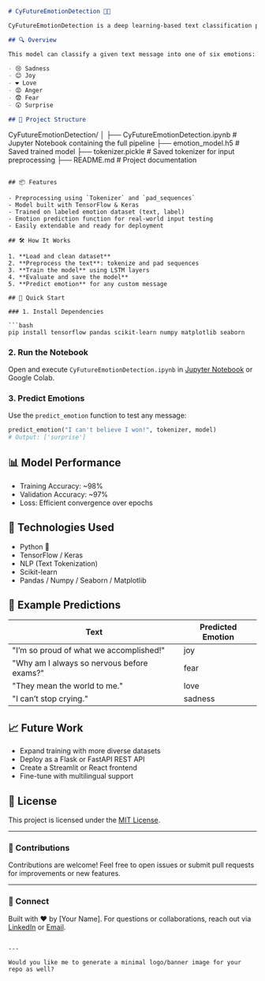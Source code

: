```markdown
# CyFutureEmotionDetection 💬💡

CyFutureEmotionDetection is a deep learning-based text classification project that detects emotions from short English messages using TensorFlow and NLP preprocessing. This project is ideal for enhancing conversational agents, mental health platforms, or sentiment-aware applications.

## 🔍 Overview

This model can classify a given text message into one of six emotions:

- 😢 Sadness  
- 😊 Joy  
- ❤️ Love  
- 😡 Anger  
- 😨 Fear  
- 😲 Surprise

## 📁 Project Structure

```

CyFutureEmotionDetection/
│
├── CyFutureEmotionDetection.ipynb      # Jupyter Notebook containing the full pipeline
├── emotion\_model.h5                    # Saved trained model
├── tokenizer.pickle                    # Saved tokenizer for input preprocessing
├── README.md                           # Project documentation

````

## 📦 Features

- Preprocessing using `Tokenizer` and `pad_sequences`
- Model built with TensorFlow & Keras
- Trained on labeled emotion dataset (text, label)
- Emotion prediction function for real-world input testing
- Easily extendable and ready for deployment

## 🛠️ How It Works

1. **Load and clean dataset**
2. **Preprocess the text**: tokenize and pad sequences
3. **Train the model** using LSTM layers
4. **Evaluate and save the model**
5. **Predict emotion** for any custom message

## 🚀 Quick Start

### 1. Install Dependencies

```bash
pip install tensorflow pandas scikit-learn numpy matplotlib seaborn
````

### 2. Run the Notebook

Open and execute `CyFutureEmotionDetection.ipynb` in [Jupyter Notebook](https://jupyter.org/) or Google Colab.

### 3. Predict Emotions

Use the `predict_emotion` function to test any message:

```python
predict_emotion("I can't believe I won!", tokenizer, model)
# Output: ['surprise']
```

## 📊 Model Performance

* Training Accuracy: \~98%
* Validation Accuracy: \~97%
* Loss: Efficient convergence over epochs

## 🧠 Technologies Used

* Python 🐍
* TensorFlow / Keras
* NLP (Text Tokenization)
* Scikit-learn
* Pandas / Numpy / Seaborn / Matplotlib

## 💬 Example Predictions

| Text                                       | Predicted Emotion |
| ------------------------------------------ | ----------------- |
| "I’m so proud of what we accomplished!"    | joy               |
| "Why am I always so nervous before exams?" | fear              |
| "They mean the world to me."               | love              |
| "I can’t stop crying."                     | sadness           |

## 📈 Future Work

* Expand training with more diverse datasets
* Deploy as a Flask or FastAPI REST API
* Create a Streamlit or React frontend
* Fine-tune with multilingual support

## 📄 License

This project is licensed under the [MIT License](LICENSE).

---

### 🤝 Contributions

Contributions are welcome! Feel free to open issues or submit pull requests for improvements or new features.

---

### 🔗 Connect

Built with ❤️ by \[Your Name].
For questions or collaborations, reach out via [LinkedIn](#) or [Email](#).

```

---

Would you like me to generate a minimal logo/banner image for your repo as well?
```
